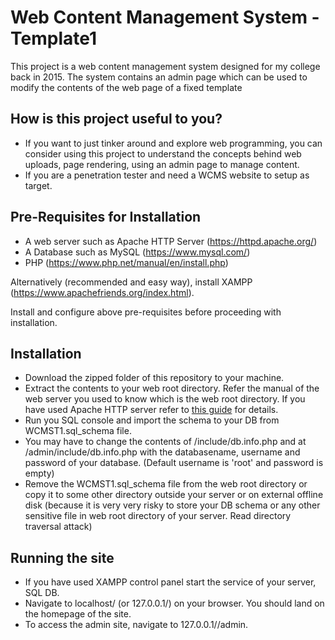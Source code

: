 # Web Content Management System - Template1
This project is a web content management system designed for my college back in 2015. The system contains an admin page which can be used to modify the contents of the web page of a fixed template

## How is this project useful to you?
- If you want to just tinker around and explore web programming, you can consider using this project to understand the concepts behind web uploads, page rendering, using an admin page to manage content.
- If you are a penetration tester and need a WCMS website to setup as target.

## Pre-Requisites for Installation
- A web server such as Apache HTTP Server (https://httpd.apache.org/)
- A Database such as MySQL (https://www.mysql.com/)
- PHP (https://www.php.net/manual/en/install.php)

Alternatively (recommended and easy way), install XAMPP (https://www.apachefriends.org/index.html).

Install and configure above pre-requisites before proceeding with installation.

## Installation
- Download the zipped folder of this repository to your machine.
- Extract the contents to your web root directory. Refer the manual of the web server you used to know which is the web root directory. If you have used Apache HTTP server refer to [this guide](https://httpd.apache.org/docs/trunk/getting-started.html "HTTP  Server Getting Started") for details.
- Run you SQL console and import the schema to your DB from WCMST1.sql_schema file.
- You may have to change the contents of /include/db.info.php and at /admin/include/db.info.php with the databasename, username and password of your database. (Default username is 'root' and password is empty)
- Remove the WCMST1.sql_schema file from the web root directory or copy it to some other directory outside your server or on external offline disk (because it is very very risky to store your DB schema or any other sensitive file in web root directory of your server. Read directory traversal attack)

## Running the site
- If you have used XAMPP control panel start the service of your server, SQL DB.
- Navigate to localhost/<folder name of extracted files> (or 127.0.0.1/<folder name of extracted files>) on your browser. You should land on the homepage of the site.
- To access the admin site, navigate to 127.0.0.1/<folder name of extracted files>/admin.






